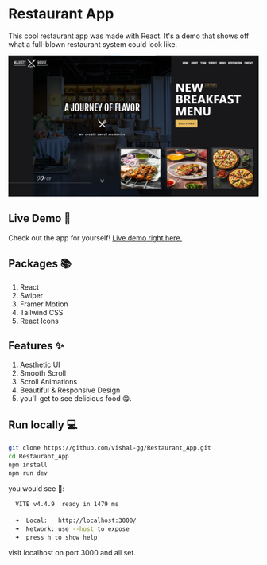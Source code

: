 # Restaurant App

This cool restaurant app was made with React. It's a demo that shows off what a full-blown restaurant system could look like.

![landingPage](/public/assets/landing_page.png)

## Live Demo 🚀
Check out the app for yourself! <a href="https://eatopendoor.vercel.app" target="_blank">Live demo right here.</a>

## Packages 📚
1. React
2. Swiper
3. Framer Motion
4. Tailwind CSS
5. React Icons

## Features ✨
1. Aesthetic UI
2. Smooth Scroll
3. Scroll Animations
4. Beautiful & Responsive Design
5. you'll get to see delicious food 😋.

## Run locally 💻
```bash
git clone https://github.com/vishal-gg/Restaurant_App.git
cd Restaurant_App
npm install
npm run dev
```

you would see 👀:

```bash
  VITE v4.4.9  ready in 1479 ms

  ➜  Local:   http://localhost:3000/
  ➜  Network: use --host to expose
  ➜  press h to show help
```

visit localhost on port 3000 and all set.

